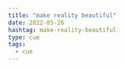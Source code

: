```yaml
---
title: "make reality beautiful"
date: 2022-05-26
hashtag: make-reality-beautiful
type: cue
tags:
  - cue
---
```

